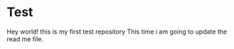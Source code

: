 # Test
Hey world! this is my first test repository
This time i am going to update the read me file.
